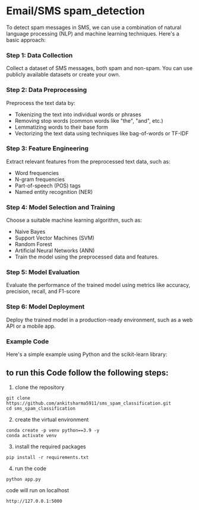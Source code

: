 # Email/SMS spam_detection

To detect spam messages in SMS, we can use a combination of natural language processing (NLP) and
machine learning techniques. Here's a basic approach:
### Step 1: Data Collection
Collect a dataset of SMS messages, both spam and non-spam. You can use publicly available datasets
or create your own.
### Step 2: Data Preprocessing
Preprocess the text data by:
* Tokenizing the text into individual words or phrases
* Removing stop words (common words like "the", "and", etc.)
* Lemmatizing words to their base form
* Vectorizing the text data using techniques like bag-of-words or TF-IDF
### Step 3: Feature Engineering
Extract relevant features from the preprocessed text data, such as:
* Word frequencies
* N-gram frequencies
* Part-of-speech (POS) tags
* Named entity recognition (NER)
### Step 4: Model Selection and Training
Choose a suitable machine learning algorithm, such as:
* Naive Bayes
* Support Vector Machines (SVM)
* Random Forest
* Artificial Neural Networks (ANN)
* Train the model using the preprocessed data and features.
### Step 5: Model Evaluation
Evaluate the performance of the trained model using metrics like
accuracy, precision, recall, and F1-score
### Step 6: Model Deployment
Deploy the trained model in a production-ready environment, such as a web API or a mobile app.
### Example Code
Here's a simple example using Python and the scikit-learn library:


## to run this Code follow the following steps:
1. clone the repository
```
git clone https://github.com/ankitsharma5911/sms_spam_classification.git
cd sms_spam_classification
```

2. create the virtual environment

```
conda create -p venv python==3.9 -y
conda activate venv
```

3. install the required packages
```
pip install -r requirements.txt
```

4. run the code
```
python app.py
```
code will run on localhost
```
http://127.0.0.1:5000
```
